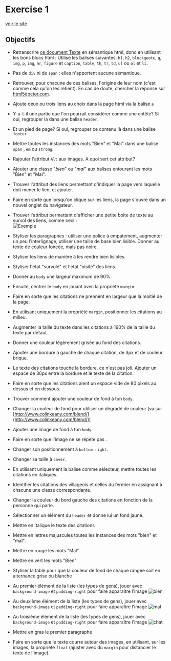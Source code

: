# Exercise 1
[voir le site]()

## Objectifs

- Retranscrire [ce document Texte](doc-le-paysan-chinois.txt) en sémantique html, donc en utilisant les bons blocs html : Utilise les balises suivantes: `h1`, `h2`, `blockquote`, `q`, `img`, `p`, `img`, `hr`, `figure` et `caption`, `table`, `th`, `tr`, `td`, `ul` ou `ol` et `li`. 
- Pas de `div` ni de `span` : elles n'apportent aucune sémantique. 
- Retrouver, pour chacune de ces balises, l'origine de leur nom (c'est comme cela qu'on les retient). En cas de doute, chercher la réponse sur [html5doctor.com](http://html5doctor.com).
- Ajoute deux ou trois liens au choix dans la page html via la balise `a`
- Y-a-t-il une partie que l'on pourrait considérer comme une entête? Si oui, regrouper la dans une balise `header`. 
- Et un pied de page? Si oui, regrouper ce contenu là dans une balise `footer`
- Mettre toutes les instances des mots "Bien" et "Mal" dans une balise `span` , `em` ou `strong`. 

- Rajouter l'attribut `Alt` aux images. A quoi sert cet attribut?  
- Ajouter une classe "*bien*" ou "*mal*" aux balises entourant les mots "Bien" et "Mal".
- Trouver l'attribut des liens permettant d'indiquer la page vers laquelle doit mener le lien, et ajouter.  
- Faire en sorte que lorsqu'on clique sur les liens, la page s'ouvre dans un nouvel onglet du navigateur.  
- Trouver l'attribut permettant d'afficher une petite boite de texte au survol des liens, comme ceci :   
![Exemple](https://cdn.searchenginejournal.com/wp-content/uploads/2008/09/title-usability.jpg)
- Styliser les paragraphes : utiliser une police à empatement, augmenter un peu l'interlignage, utiliser une taille de base bien lisible. Donner au texte de couleur foncée, mais pas noire.
- Styliser les liens de manière à les rendre bien lisibles.
- Styliser l'état "survolé" et l'état "visité" des liens.
- Donner au `body` une largeur maximum de 90%.
- Ensuite, centrer le `body` en jouant avec la propriété `margin`.
- Faire en sorte que les citations ne prennent en largeur que la moitié de la page.
- En utilisant uniquement la propriété `margin`, positionner les citations au milieu.  
- Augmenter la taille du texte dans les citations à 160% de la taille du texte par défaut.
- Donner une couleur légèrement grisée au fond des citations.
- Ajouter une bordure à gauche de chaque citation, de 3px et de couleur brique.  
- Le texte des citations touche la bordure, ce n'est pas joli. Ajouter un espace de 30px entre la bordure et le texte de la citation.  
- Faire en sorte que les citations aient un espace vide de 80 pixels au dessus et en dessous.  
- Trouver comment ajouter une couleur de fond à ton `body`.
- Changer la couleur de fond pour utiliser un dégradé de couleur (va sur [http://www.colinkeany.com/blend/](http://www.colinkeany.com/blend/))
- Ajouter une image de fond à ton `body`.
- Faire en sorte que l'image ne se répète pas .
- Changer son positionnement à `bottom right`. 
- Changer sa taille à `cover`.
- En utilisant uniquement la balise comme sélecteur, mettre toutes les citations en italiques.  
- Identifier les citations des villageois et celles du fermier en assignant à chacune une classe correspondante.  
- Changer la couleur du bord gauche des citations en fonction de la personne qui parle. 
- Sélectionner un élément du `header` et donne lui un fond jaune.
- Mettre en italique le texte des citations
- Mettre en lettres majuscules toutes les instances des mots "bien" et "mal".
- Mettre en rouge les mots "Mal"
- Mettre en vert les mots "Bien"
- Styliser la table pour que la couleur de fond de chaque rangée soit en alternance grise ou blanche
- Au premier élément de la liste (les types de gens), jouer avec `background-image` et `padding-right` pour faire apparaître l'image ![bien](bien.png)  
- Au deuxième élément de la liste (les types de gens), jouer avec `background-image` et `padding-right` pour faire apparaître l'image  ![mal](mal.png)  
- Au troisième élément de la liste (les types de gens), jouer avec `background-image` et `padding-right` pour faire apparaître l'image  ![chat](chat.png)  
- Mettre en gras le premier paragraphe
- Faire en sorte que le texte courre autour des images, en utilisant, sur les images, la propriété `float` (ajuster avec du `margin` pour distancier le texte de l'image).
